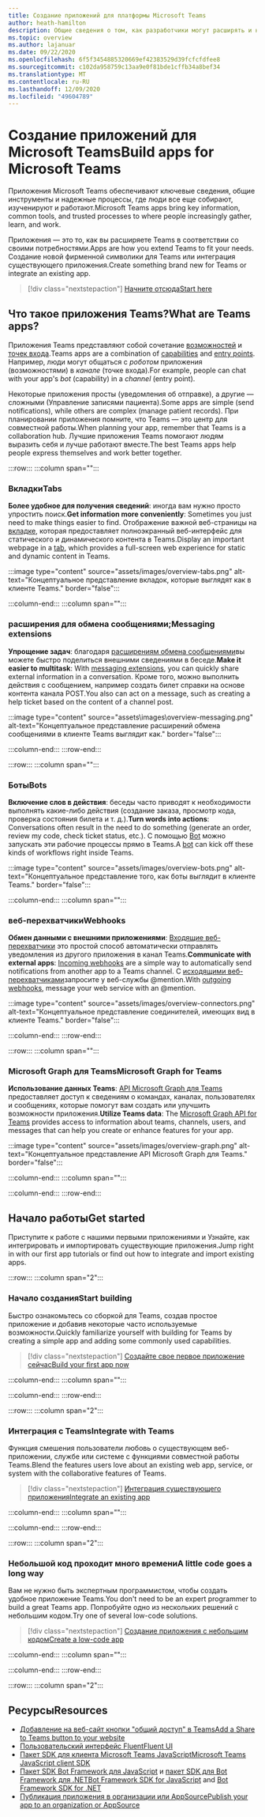 ```yaml
---
title: Создание приложений для платформы Microsoft Teams
author: heath-hamilton
description: Общие сведения о том, как разработчики могут расширять и настраивать функции Microsoft Teams с помощью настраиваемых приложений.
ms.topic: overview
ms.author: lajanuar
ms.date: 09/22/2020
ms.openlocfilehash: 6f5f3454885320669ef42383529d39fcfcfdfee8
ms.sourcegitcommit: c102da958759c13aa9e0f81bde1cffb34a8bef34
ms.translationtype: MT
ms.contentlocale: ru-RU
ms.lasthandoff: 12/09/2020
ms.locfileid: "49604789"
---
```

# <a name="build-apps-for-microsoft-teams"></a><span data-ttu-id="3a88b-103">Создание приложений для Microsoft Teams</span><span class="sxs-lookup"><span data-stu-id="3a88b-103">Build apps for Microsoft Teams</span></span>

<span data-ttu-id="3a88b-104">Приложения Microsoft Teams обеспечивают ключевые сведения, общие инструменты и надежные процессы, где люди все еще собирают, изученируют и работают.</span><span class="sxs-lookup"><span data-stu-id="3a88b-104">Microsoft Teams apps bring key information, common tools, and trusted processes to where people increasingly gather, learn, and work.</span></span>

<span data-ttu-id="3a88b-105">Приложения — это то, как вы расширяете Teams в соответствии со своими потребностями.</span><span class="sxs-lookup"><span data-stu-id="3a88b-105">Apps are how you extend Teams to fit your needs.</span></span> <span data-ttu-id="3a88b-106">Создание новой фирменной символики для Teams или интеграция существующего приложения.</span><span class="sxs-lookup"><span data-stu-id="3a88b-106">Create something brand new for Teams or integrate an existing app.</span></span>

> [!div class="nextstepaction"]
> [<span data-ttu-id="3a88b-107">Начните отсюда</span><span class="sxs-lookup"><span data-stu-id="3a88b-107">Start here</span></span>](build-your-first-app/build-first-app-overview.md)

## <a name="what-are-teams-apps"></a><span data-ttu-id="3a88b-108">Что такое приложения Teams?</span><span class="sxs-lookup"><span data-stu-id="3a88b-108">What are Teams apps?</span></span>

<span data-ttu-id="3a88b-109">Приложения Teams представляют собой сочетание [возможностей](concepts/capabilities-overview.md) и [точек входа](concepts/extensibility-points.md).</span><span class="sxs-lookup"><span data-stu-id="3a88b-109">Teams apps are a combination of [capabilities](concepts/capabilities-overview.md) and [entry points](concepts/extensibility-points.md).</span></span> <span data-ttu-id="3a88b-110">Например, люди могут общаться с *роботом* приложения (возможностями) в *канале* (точке входа).</span><span class="sxs-lookup"><span data-stu-id="3a88b-110">For example, people can chat with your app's *bot* (capability) in a *channel* (entry point).</span></span>

<span data-ttu-id="3a88b-111">Некоторые приложения просты (уведомления об отправке), а другие — сложными (Управление записями пациента).</span><span class="sxs-lookup"><span data-stu-id="3a88b-111">Some apps are simple (send notifications), while others are complex (manage patient records).</span></span> <span data-ttu-id="3a88b-112">При планировании приложения помните, что Teams — это центр для совместной работы.</span><span class="sxs-lookup"><span data-stu-id="3a88b-112">When planning your app, remember that Teams is a collaboration hub.</span></span> <span data-ttu-id="3a88b-113">Лучшие приложения Teams помогают людям выразить себя и лучше работают вместе.</span><span class="sxs-lookup"><span data-stu-id="3a88b-113">The best Teams apps help people express themselves and work better together.</span></span>

:::row:::
   :::column span="":::

### <a name="tabs"></a><span data-ttu-id="3a88b-114">Вкладки</span><span class="sxs-lookup"><span data-stu-id="3a88b-114">Tabs</span></span>

<span data-ttu-id="3a88b-115">**Более удобное для получения сведений**: иногда вам нужно просто упростить поиск.</span><span class="sxs-lookup"><span data-stu-id="3a88b-115">**Get information more conveniently**: Sometimes you just need to make things easier to find.</span></span> <span data-ttu-id="3a88b-116">Отображение важной веб-страницы на [вкладке](tabs/what-are-tabs.md), которая предоставляет полноэкранный веб-интерфейс для статического и динамического контента в Teams.</span><span class="sxs-lookup"><span data-stu-id="3a88b-116">Display an important webpage in a [tab](tabs/what-are-tabs.md), which provides a full-screen web experience for static and dynamic content in Teams.</span></span>

:::image type="content" source="assets/images/overview-tabs.png" alt-text="Концептуальное представление вкладок, которые выглядят как в клиенте Teams." border="false":::

   :::column-end:::
   :::column span="":::

### <a name="messaging-extensions"></a><span data-ttu-id="3a88b-118">расширения для обмена сообщениями;</span><span class="sxs-lookup"><span data-stu-id="3a88b-118">Messaging extensions</span></span>

<span data-ttu-id="3a88b-119">**Упрощение задач**: благодаря [расширениям обмена сообщениями](messaging-extensions/what-are-messaging-extensions.md)вы можете быстро поделиться внешними сведениями в беседе.</span><span class="sxs-lookup"><span data-stu-id="3a88b-119">**Make it easier to multitask**: With [messaging extensions](messaging-extensions/what-are-messaging-extensions.md), you can quickly share external information in a conversation.</span></span> <span data-ttu-id="3a88b-120">Кроме того, можно выполнить действия с сообщением, например создать билет справки на основе контента канала POST.</span><span class="sxs-lookup"><span data-stu-id="3a88b-120">You also can act on a message, such as creating a help ticket based on the content of a channel post.</span></span>

:::image type="content" source="assets\images\overview-messaging.png" alt-text="Концептуальное представление расширений обмена сообщениями в клиенте Teams выглядит как." border="false":::

   :::column-end:::
:::row-end:::

:::row:::
   :::column span="":::

### <a name="bots"></a><span data-ttu-id="3a88b-122">Боты</span><span class="sxs-lookup"><span data-stu-id="3a88b-122">Bots</span></span>

<span data-ttu-id="3a88b-123">**Включение слов в действия**: беседы часто приводят к необходимости выполнять какие-либо действия (создание заказа, просмотр кода, проверка состояния билета и т. д.).</span><span class="sxs-lookup"><span data-stu-id="3a88b-123">**Turn words into actions**: Conversations often result in the need to do something (generate an order, review my code, check ticket status, etc.).</span></span> <span data-ttu-id="3a88b-124">С помощью [Bot](bots/what-are-bots.md) можно запускать эти рабочие процессы прямо в Teams.</span><span class="sxs-lookup"><span data-stu-id="3a88b-124">A [bot](bots/what-are-bots.md) can kick off these kinds of workflows right inside Teams.</span></span>

:::image type="content" source="assets/images/overview-bots.png" alt-text="Концептуальное представление того, как боты выглядит в клиенте Teams." border="false":::

   :::column-end:::
   :::column span="":::

### <a name="webhooks"></a><span data-ttu-id="3a88b-126">веб-перехватчики</span><span class="sxs-lookup"><span data-stu-id="3a88b-126">Webhooks</span></span>

<span data-ttu-id="3a88b-127">**Обмен данными с внешними приложениями**: [Входящие веб-перехватчики](webhooks-and-connectors/what-are-webhooks-and-connectors.md#incoming-webhooks) это простой способ автоматически отправлять уведомления из другого приложения в канал Teams.</span><span class="sxs-lookup"><span data-stu-id="3a88b-127">**Communicate with external apps**: [Incoming webhooks](webhooks-and-connectors/what-are-webhooks-and-connectors.md#incoming-webhooks) are a simple way to automatically send notifications from another app to a Teams channel.</span></span> <span data-ttu-id="3a88b-128">С [исходящими веб-перехватчиками](webhooks-and-connectors/what-are-webhooks-and-connectors.md#outgoing-webhooks)запросите у веб-службы @mention.</span><span class="sxs-lookup"><span data-stu-id="3a88b-128">With [outgoing webhooks](webhooks-and-connectors/what-are-webhooks-and-connectors.md#outgoing-webhooks), message your web service with an @mention.</span></span>

:::image type="content" source="assets/images/overview-connectors.png" alt-text="Концептуальное представление соединителей, имеющих вид в клиенте Teams." border="false":::

   :::column-end:::
:::row-end:::

:::row:::
   :::column span="":::

### <a name="microsoft-graph-for-teams"></a><span data-ttu-id="3a88b-130">Microsoft Graph для Teams</span><span class="sxs-lookup"><span data-stu-id="3a88b-130">Microsoft Graph for Teams</span></span>

<span data-ttu-id="3a88b-131">**Использование данных Teams**: [API Microsoft Graph для Teams](https://docs.microsoft.com/graph/teams-concept-overview) предоставляет доступ к сведениям о командах, каналах, пользователях и сообщениях, которые помогут вам создать или улучшить возможности приложения.</span><span class="sxs-lookup"><span data-stu-id="3a88b-131">**Utilize Teams data**: The [Microsoft Graph API for Teams](https://docs.microsoft.com/graph/teams-concept-overview) provides access to information about teams, channels, users, and messages that can help you create or enhance features for your app.</span></span>

:::image type="content" source="assets/images/overview-graph.png" alt-text="Концептуальное представление API Microsoft Graph для Teams." border="false":::

   :::column-end:::
   :::column span="":::

   :::column-end:::
:::row-end:::

## <a name="get-started"></a><span data-ttu-id="3a88b-133">Начало работы</span><span class="sxs-lookup"><span data-stu-id="3a88b-133">Get started</span></span>

<span data-ttu-id="3a88b-134">Приступите к работе с нашими первыми приложениями и Узнайте, как интегрировать и импортировать существующие приложения.</span><span class="sxs-lookup"><span data-stu-id="3a88b-134">Jump right in with our first app tutorials or find out how to integrate and import existing apps.</span></span>

:::row:::
   :::column span="2":::

### <a name="start-building"></a><span data-ttu-id="3a88b-135">Начало создания</span><span class="sxs-lookup"><span data-stu-id="3a88b-135">Start building</span></span>

   <span data-ttu-id="3a88b-136">Быстро ознакомьтесь со сборкой для Teams, создав простое приложение и добавив некоторые часто используемые возможности.</span><span class="sxs-lookup"><span data-stu-id="3a88b-136">Quickly familiarize yourself with building for Teams by creating a simple app and adding some commonly used capabilities.</span></span>

   > [!div class="nextstepaction"]
   > [<span data-ttu-id="3a88b-137">Создайте свое первое приложение сейчас</span><span class="sxs-lookup"><span data-stu-id="3a88b-137">Build your first app now</span></span>](build-your-first-app/build-first-app-overview.md)

   :::column-end:::
   :::column span="":::

   :::column-end:::
:::row-end:::

:::row:::
   :::column span="2":::

### <a name="integrate-with-teams"></a><span data-ttu-id="3a88b-138">Интеграция с Teams</span><span class="sxs-lookup"><span data-stu-id="3a88b-138">Integrate with Teams</span></span>

   <span data-ttu-id="3a88b-139">Функция смешения пользователи любовь о существующем веб-приложении, службе или системе с функциями совместной работы Teams.</span><span class="sxs-lookup"><span data-stu-id="3a88b-139">Blend the features users love about an existing web app, service, or system with the collaborative features of Teams.</span></span>

   > [!div class="nextstepaction"]
   > [<span data-ttu-id="3a88b-140">Интеграция существующего приложения</span><span class="sxs-lookup"><span data-stu-id="3a88b-140">Integrate an existing app</span></span>](samples/integrating-web-apps.md)

   :::column-end:::
   :::column span="":::

   :::column-end:::
:::row-end:::

:::row:::
   :::column span="2":::

### <a name="a-little-code-goes-a-long-way"></a><span data-ttu-id="3a88b-141">Небольшой код проходит много времени</span><span class="sxs-lookup"><span data-stu-id="3a88b-141">A little code goes a long way</span></span>

   <span data-ttu-id="3a88b-142">Вам не нужно быть экспертным программистом, чтобы создать удобное приложение Teams.</span><span class="sxs-lookup"><span data-stu-id="3a88b-142">You don't need to be an expert programmer to build a great Teams app.</span></span> <span data-ttu-id="3a88b-143">Попробуйте одно из нескольких решений с небольшим кодом.</span><span class="sxs-lookup"><span data-stu-id="3a88b-143">Try one of several low-code solutions.</span></span>

   > [!div class="nextstepaction"]
   > [<span data-ttu-id="3a88b-144">Создание приложения с небольшим кодом</span><span class="sxs-lookup"><span data-stu-id="3a88b-144">Create a low-code app</span></span>](samples/teams-low-code-solutions.md)

   :::column-end:::
   :::column span="":::

   :::column-end:::
:::row-end:::

:::row:::
   :::column span="2":::

## <a name="resources"></a><span data-ttu-id="3a88b-145">Ресурсы</span><span class="sxs-lookup"><span data-stu-id="3a88b-145">Resources</span></span>

* [<span data-ttu-id="3a88b-146">Добавление на веб-сайт кнопки "общий доступ" в Teams</span><span class="sxs-lookup"><span data-stu-id="3a88b-146">Add a Share to Teams button to your website</span></span>](concepts/build-and-test/share-to-teams.md)
* <span data-ttu-id="3a88b-147"><a href="https://fluentsite.z22.web.core.windows.net/" target="_blank">Пользовательский интерфейс Fluent</a></span><span class="sxs-lookup"><span data-stu-id="3a88b-147"><a href="https://fluentsite.z22.web.core.windows.net/" target="_blank">Fluent UI</a></span></span>
* [<span data-ttu-id="3a88b-148">Пакет SDK для клиента Microsoft Teams JavaScript</span><span class="sxs-lookup"><span data-stu-id="3a88b-148">Microsoft Teams JavaScript client SDK</span></span>](https://docs.microsoft.com/javascript/api/@microsoft/teams-js/?view=msteams-client-js-latest&preserve-view=true)
* <span data-ttu-id="3a88b-149">[Пакет SDK Bot Framework для JavaScript](https://github.com/Microsoft/botbuilder-js) и [пакет SDK для Bot Framework для .NET](https://github.com/Microsoft/botbuilder-dotnet/)</span><span class="sxs-lookup"><span data-stu-id="3a88b-149">[Bot Framework SDK for JavaScript](https://github.com/Microsoft/botbuilder-js) and [Bot Framework SDK for .NET](https://github.com/Microsoft/botbuilder-dotnet/)</span></span>
* [<span data-ttu-id="3a88b-150">Публикация приложения в организации или AppSource</span><span class="sxs-lookup"><span data-stu-id="3a88b-150">Publish your app to an organization or AppSource</span></span>](concepts/deploy-and-publish/overview.md)
